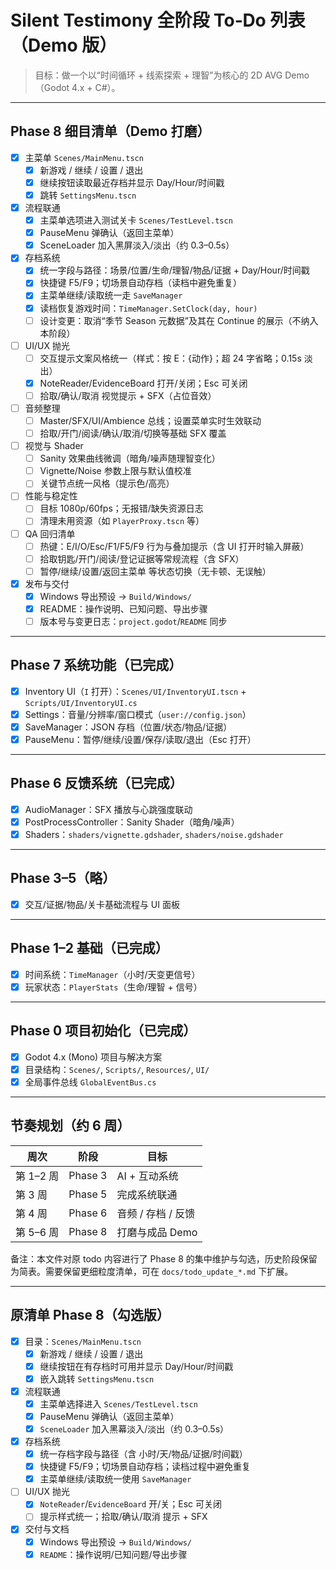 # Silent Testimony 全阶段 To‑Do 列表（Demo 版）

> 目标：做一个以“时间循环 + 线索探索 + 理智”为核心的 2D AVG Demo（Godot 4.x + C#）。

---

## Phase 8 细目清单（Demo 打磨）

- [x] 主菜单 `Scenes/MainMenu.tscn`
  - [x] 新游戏 / 继续 / 设置 / 退出
  - [x] 继续按钮读取最近存档并显示 Day/Hour/时间戳
  - [x] 跳转 `SettingsMenu.tscn`
- [x] 流程联通
  - [x] 主菜单选项进入测试关卡 `Scenes/TestLevel.tscn`
  - [x] PauseMenu 弹确认（返回主菜单）
  - [x] SceneLoader 加入黑屏淡入/淡出（约 0.3–0.5s）
- [x] 存档系统
  - [x] 统一字段与路径：场景/位置/生命/理智/物品/证据 + Day/Hour/时间戳
  - [x] 快捷键 F5/F9；切场景自动存档（读档中避免重复）
  - [x] 主菜单继续/读取统一走 `SaveManager`
  - [x] 读档恢复游戏时间：`TimeManager.SetClock(day, hour)`
  - [ ] 设计变更：取消“季节 Season 元数据”及其在 Continue 的展示（不纳入本阶段）
- [ ] UI/UX 抛光
  - [ ] 交互提示文案风格统一（样式：按 E：{动作}；超 24 字省略；0.15s 淡出）
  - [x] NoteReader/EvidenceBoard 打开/关闭；Esc 可关闭
  - [ ] 拾取/确认/取消 视觉提示 + SFX（占位音效）
- [ ] 音频整理
  - [ ] Master/SFX/UI/Ambience 总线；设置菜单实时生效联动
  - [ ] 拾取/开门/阅读/确认/取消/切换等基础 SFX 覆盖
- [ ] 视觉与 Shader
  - [ ] Sanity 效果曲线微调（暗角/噪声随理智变化）
  - [ ] Vignette/Noise 参数上限与默认值校准
  - [ ] 关键节点统一风格（提示色/高亮）
- [ ] 性能与稳定性
  - [ ] 目标 1080p/60fps；无报错/缺失资源日志
  - [ ] 清理未用资源（如 `PlayerProxy.tscn` 等）
- [ ] QA 回归清单
  - [ ] 热键：E/I/O/Esc/F1/F5/F9 行为与叠加提示（含 UI 打开时输入屏蔽）
  - [ ] 拾取钥匙/开门/阅读/登记证据等常规流程（含 SFX）
  - [ ] 暂停/继续/设置/返回主菜单 等状态切换（无卡顿、无误触）
- [x] 发布与交付
  - [x] Windows 导出预设 → `Build/Windows/`
  - [x] README：操作说明、已知问题、导出步骤
  - [ ] 版本号与变更日志：`project.godot`/`README` 同步

---

## Phase 7 系统功能（已完成）

- [x] Inventory UI（`I` 打开）：`Scenes/UI/InventoryUI.tscn` + `Scripts/UI/InventoryUI.cs`
- [x] Settings：音量/分辨率/窗口模式（`user://config.json`）
- [x] SaveManager：JSON 存档（位置/状态/物品/证据）
- [x] PauseMenu：暂停/继续/设置/保存/读取/退出（Esc 打开）

---

## Phase 6 反馈系统（已完成）

- [x] AudioManager：SFX 播放与心跳强度联动
- [x] PostProcessController：Sanity Shader（暗角/噪声）
- [x] Shaders：`shaders/vignette.gdshader`, `shaders/noise.gdshader`

---

## Phase 3–5（略）
- [x] 交互/证据/物品/关卡基础流程与 UI 面板

---

## Phase 1–2 基础（已完成）

- [x] 时间系统：`TimeManager`（小时/天变更信号）
- [x] 玩家状态：`PlayerStats`（生命/理智 + 信号）

---

## Phase 0 项目初始化（已完成）

- [x] Godot 4.x (Mono) 项目与解决方案
- [x] 目录结构：`Scenes/`, `Scripts/`, `Resources/`, `UI/`
- [x] 全局事件总线 `GlobalEventBus.cs`

---

## 节奏规划（约 6 周）

| 周次 | 阶段 | 目标 |
|-----|------|------|
| 第 1–2 周 | Phase 3 | AI + 互动系统 |
| 第 3 周   | Phase 5 | 完成系统联通 |
| 第 4 周   | Phase 6 | 音频 / 存档 / 反馈 |
| 第 5–6 周 | Phase 8 | 打磨与成品 Demo |

备注：本文件对原 todo 内容进行了 Phase 8 的集中维护与勾选，历史阶段保留为简表。需要保留更细粒度清单，可在 `docs/todo_update_*.md` 下扩展。

---

## 原清单 Phase 8（勾选版）

- [x] 目录：`Scenes/MainMenu.tscn`
  - [x] 新游戏 / 继续 / 设置 / 退出
  - [x] 继续按钮在有存档时可用并显示 Day/Hour/时间戳
  - [x] 嵌入跳转 `SettingsMenu.tscn`
- [x] 流程联通
  - [x] 主菜单选择进入 `Scenes/TestLevel.tscn`
  - [x] PauseMenu 弹确认（返回主菜单）
  - [x] `SceneLoader` 加入黑幕淡入/淡出（约 0.3–0.5s）
- [x] 存档系统
  - [x] 统一存档字段与路径（含 小时/天/物品/证据/时间戳）
  - [x] 快捷键 F5/F9；切场景自动存档；读档过程中避免重复
  - [x] 主菜单继续/读取统一使用 `SaveManager`
- [ ] UI/UX 抛光
  - [x] `NoteReader`/`EvidenceBoard` 开/关；Esc 可关闭
  - [ ] 提示样式统一；拾取/确认/取消 提示 + SFX
- [x] 交付与文档
  - [x] Windows 导出预设 → `Build/Windows/`
  - [x] `README`：操作说明/已知问题/导出步骤
